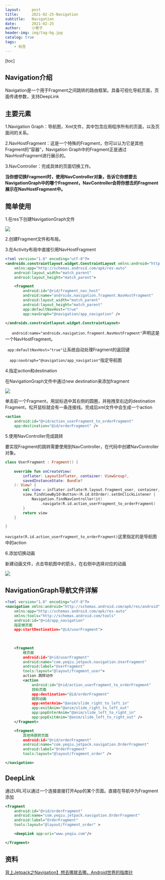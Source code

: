 ```yaml
---
layout:     post  
title:      2021-02-25-Navigation 
subtitle:   Navigation
date:       2021-02-25
author:     小卷子
header-img: img/tag-bg.jpg
catalog: true
tags:
    - 标签
---
```




[toc]



## Navigation介绍

Navigation是一个用于Fragment之间跳转的路由框架。具备可视化导航页面，页面传递参数，支持DeepLink



## 主要元素

1.Navigation Graph：导航图，Xml文件，其中包含应用程序所有的页面，以及页面间的关系。

2.NavHostFragment：这是一个特殊的Fragment，你可以认为它是其他Fragment的“容器”，Navigation Graph中的Fragment正是通过NavHostFragment进行展示的。

3.NavController：完成具体的页面切换工作。

**当你想切换Fragment时，使用NavController对象，告诉它你想要去NavigationGraph中的哪个Fragment，NavController会将你想去的Fragment展示在NavHostFragment中。**



## 简单使用

1.在res下创建NavigationGraph文件

![](https://tva1.sinaimg.cn/large/008eGmZEly1go0p482twjj31oh0u07ga.jpg)



2.创建Fragment文件和布局。



3.在Activity布局中直接引用NavHostFragment

```xml
<?xml version="1.0" encoding="utf-8"?>
<androidx.constraintlayout.widget.ConstraintLayout xmlns:android="http://schemas.android.com/apk/res/android"
    xmlns:app="http://schemas.android.com/apk/res-auto"
    android:layout_width="match_parent"
    android:layout_height="match_parent">

    <fragment
        android:id="@+id/fragment_nav_host"
        android:name="androidx.navigation.fragment.NavHostFragment"
        android:layout_width="match_parent"
        android:layout_height="match_parent"
        app:defaultNavHost="true"
        app:navGraph="@navigation/app_navigation" />

</androidx.constraintlayout.widget.ConstraintLayout>
```

`   android:name="androidx.navigation.fragment.NavHostFragment"`声明这是一个NavHostFragment。

` app:defaultNavHost="true"`让系统自动处理Fragment的返回键

`  app:navGraph="@navigation/app_navigation"`指定导航图



4.指定action和destination

在NavigationGraph文件中通过new destination来添加fragment

![](https://tva1.sinaimg.cn/large/008eGmZEly1go0qs90a19j31rk0u0djk.jpg)

单击前一个Fragment，用鼠标选中其右侧的圆圈，并拖拽至右边的destination Fragment，松开鼠标就会有一条连接线。完成后xml文件中会生成一个action

```xml
<action
    android:id="@+id/action_userFragment_to_orderFragment"
    app:destination="@id/orderFragment" />
```



5.使用NavController完成跳转

要实现Fragment的跳转需要使用到NavController，在代码中创建NavController对象。

```kotlin
class UserFragment : Fragment() {
    
    override fun onCreateView(
        inflater: LayoutInflater, container: ViewGroup?,
        savedInstanceState: Bundle?
    ): View? {
        val view = inflater.inflate(R.layout.fragment_user, container, false)
        view.findViewById<Button>(R.id.btOrder).setOnClickListener {
            Navigation.findNavController(it)
                .navigate(R.id.action_userFragment_to_orderFragment)
        }
        return view
    }

}
```

`navigate(R.id.action_userFragment_to_orderFragment)`这里指定的是导航图中的action



6.添加切换动画

新建动画文件，点击导航图中的箭头，在右侧中选择对应的动画

![](https://tva1.sinaimg.cn/large/008eGmZEly1go0qyysrg8j31i40twq5c.jpg)



## NavigationGraph导航文件详解

```xml
<?xml version="1.0" encoding="utf-8"?>
<navigation xmlns:android="http://schemas.android.com/apk/res/android"
    xmlns:app="http://schemas.android.com/apk/res-auto"
    xmlns:tools="http://schemas.android.com/tools"
    android:id="@+id/app_navigation"
    指定根页面 
    app:startDestination="@id/userFragment">
    
    
    
    <fragment
        根页面
        android:id="@+id/userFragment"
        android:name="com.yeqiu.jetpack.navigation.UserFragment"
        android:label="UserFragment"
        tools:layout="@layout/fragment_user">
        action 跳转动作
        <action
            android:id="@+id/action_userFragment_to_orderFragment"
            目标页面
            app:destination="@id/orderFragment"
            跳转动画
            app:enterAnim="@anim/slide_right_to_left_in"
            app:exitAnim="@anim/slide_right_to_left_out"
            app:popEnterAnim="@anim/slide_left_to_right_in"
            app:popExitAnim="@anim/slide_left_to_right_out" />
    </fragment>

    <fragment
        其他待跳转页面
        android:id="@+id/orderFragment"
        android:name="com.yeqiu.jetpack.navigation.OrderFragment"
        android:label="OrderFragment"
        tools:layout="@layout/fragment_order" />

</navigation>
```

## DeepLink

通过URL可以通过一个连接直接打开App的某个页面。直接在导航中为Fragment添加

```xml
<fragment
    android:id="@+id/orderFragment"
    android:name="com.yeqiu.jetpack.navigation.OrderFragment"
    android:label="OrderFragment"
    tools:layout="@layout/fragment_order" >

    <deepLink app:uri="www.yeqiu.com"/>

</fragment>
```



## 资料

[背上Jetpack之Navigation】想去哪就去哪，Android世界的指南针](https://juejin.cn/post/6844904165362270215#heading-0)




